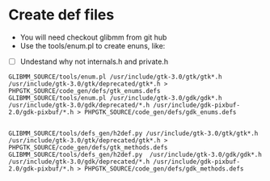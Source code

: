 # Create def files

- You will need checkout glibmm from git hub
- Use the tools/enum.pl to create enuns, like:
- [ ] Undestand why not internals.h and private.h

```
GLIBMM_SOURCE/tools/enum.pl /usr/include/gtk-3.0/gtk/gtk*.h /usr/include/gtk-3.0/gtk/deprecated/gtk*.h > PHPGTK_SOURCE/code_gen/defs/gtk_enums.defs
GLIBMM_SOURCE/tools/enum.pl /usr/include/gtk-3.0/gdk/gdk*.h /usr/include/gtk-3.0/gdk/deprecated/*.h /usr/include/gdk-pixbuf-2.0/gdk-pixbuf/*.h > PHPGTK_SOURCE/code_gen/defs/gdk_enums.defs


GLIBMM_SOURCE/tools/defs_gen/h2def.py /usr/include/gtk-3.0/gtk/gtk*.h /usr/include/gtk-3.0/gtk/deprecated/gtk*.h > PHPGTK_SOURCE/code_gen/defs/gtk_methods.defs
GLIBMM_SOURCE/tools/defs_gen/h2def.py  /usr/include/gtk-3.0/gdk/gdk*.h /usr/include/gtk-3.0/gdk/deprecated/*.h /usr/include/gdk-pixbuf-2.0/gdk-pixbuf/*.h > PHPGTK_SOURCE/code_gen/defs/gdk_methods.defs

```